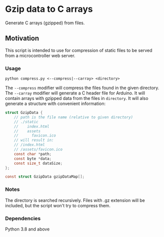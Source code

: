 # Gzip data to C arrays
Generate C arrays (gzipped)  from files.

## Motivation
This script is intended to use for compression of static files to be served from a microcontroller web server.

### Usage
```shell
python compress.py <--compress|--carray> <directory>
```
The `--compress` modifier will compress the files found in the given directory.
The `--carray` modifier will generate a C header file for Arduino. It will contain arrays with gzipped data from the files in `directory`. It will also generate a structure with convenient information:
```C
struct GzipData {
	// path is the file name (relative to given directory)
	// ./static
	//    index.html
	//    assets
	//      favicon.ico
	// will result in:
	// /index.html
	// /assets/favicon.ico
	const char *path;
	const byte *data;
	const size_t dataSize;
};

const struct GzipData gzipDataMap[];
```
### Notes
The directory is searched recursively.
Files with .gz extension will be included, but the script won't try to compress them.

### Dependencies
Python 3.8 and above
